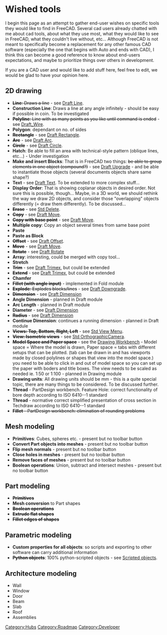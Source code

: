 # Wished tools
  I begin this page as an attempt to gather end-user wishes on specific tools they would like to find in FreeCAD. Several cad users already chatted with me about cad tools, about what they use most, what they would like to see in FreeCAD, what they couldn\'t live without, etc\... Although FreeCAD is not meant to specifically become a replacement for any other famous CAD software (especially the one that begins with Auto and ends with CAD), I think this can become a good reference to know about end-users expectations, and maybe to prioritize things over others in development.

If you are a CAD user and would like to add stuff here, feel free to edit, we would be glad to have your opinion here.

## 2D drawing 

-   ~~**Line**: Draws a line~~ - see [Draft Line](Draft_Line.md).
-   **Construction Line**: Draws a line at any angle infinitely - should be easy if possible in coin. To be investigated
-   ~~**Polyline**: Line with as many points as you like until command is ended~~ - see [Draft\_Wire](Draft_Wire.md).
-   **Polygon**: dependant on no. of sides
-   ~~**Rectangle**~~ - see [Draft Rectangle](Draft_Rectangle.md).
-   ~~**Arc**~~ - see [Draft Arc](Draft_Arc.md).
-   ~~**Circle**~~ - see [Draft Circle](Draft_Circle.md).
-   **Hatch**: Be able to fill an area with technical-style pattern (oblique lines, etc\...) - Under investigation
-   **Make and insert Blocks**: That is in FreeCAD two things: ~~be able to group elements in one object (compound?)~~ - see [Draft Upgrade](Draft_Upgrade.md) - and be able to instantiate those objects (several documents objects share same shape?)
-   **Text** - see [Draft Text](Draft_Text.md). To be extended to more complex stuff\...
-   **Display Order**: That is showing coplanar objects in desired order. Not sure this is possible, though\... Maybe, in a 3D world, we should rethink the way we draw 2D objects, and consider those \"overlapping\" objects differently (= draw them differently). To be discussed\...
-   ~~**Erase**~~ - see [Std Delete](Std_Delete.md).
-   ~~**Copy**~~ - see [Draft Move](Draft_Move.md).
-   ~~**Copy with base point**~~ - see [Draft Move](Draft_Move.md).
-   **Multiple copy**: Copy an object several times from same base point
-   **Paste**
-   **Paste as Block**
-   ~~**Offset**~~ - see [Draft Offset](Draft_Offset.md).
-   ~~**Move**~~ - see [Draft Move](Draft_Move.md).
-   ~~**Rotate**~~ - see [Draft Rotate](Draft_Rotate.md)
-   **Array**: interesting, could be merged with copy tool\...
-   **Stretch**
-   ~~**Trim**~~ - see [Draft Trimex](Draft_Trimex.md), but could be extended
-   ~~**Extend**~~ - see [Draft Trimex](Draft_Trimex.md), but could be extended
-   **Chamfer**
-   ~~**Fillet (with angle input)**~~ - implemented in Fold module
-   ~~**Explode**: Explodes blocks/lines~~ - see [Draft Downgrade](Draft_Downgrade.md).
-   ~~**Dimension**~~ - see [Draft Dimension](Draft_Dimension.md)
-   **Angle Dimension** - planned in Draft module
-   **Arc Length** - planned in Draft module
-   **Diameter** - see [Draft Dimension](Draft_Dimension.md)
-   ~~**Radius**~~ - see [Draft Dimension](Draft_Dimension.md)
-   **Continue Dimension**: continues a running dimension - planned in Draft module
-   ~~**Views: Top, Bottom, Right, Left**~~ - see [Std View Menu](Std_View_Menu.md).
-   ~~**View: Isometric views**~~ - see [Std OrthographicCamera](Std_OrthographicCamera.md).
-   ~~**Model Space and Paper space**~~ - see the [Drawing Workbench](Drawing_Workbench.md) - Model space = Where the model is drawn, Paper space = tabs with different setups that can be plotted. (tab can be drawn in and has viewports made by closed polylines or shapes that view into the model space.) you need to be able to click in and out of model space so you can set up the paper with boders and title boxes. The view needs to be scaled as needed ie. 1:50 or 1:100 - planned in Drawing module
-   **Drawing units**: All drawing units should be mm - this is a quite special topic, there are many things to be considered. To be discussed further.
-   **Thread** - PartDesign workbench. Feature Hole: correct functionality of bore depth according to ISO 6410--1 standard
-   **Thread** - normative correct simplified presentation of cross section in Techdraw according to ISO 6410--1 standard
-   ~~**Fillet** - PartDesign workbench: elimination of rounding problems~~

## Mesh modeling 

-   **Primitives**: Cubes, spheres etc. - present but no toolbar button
-   **Convert Part objects into meshes** - present but no toolbar button
-   **Flip mesh normals** - present but no toolbar button
-   **Close holes in meshes** - present but no toolbar button
-   **Remove faces of meshes** - present but no toolbar button
-   **Boolean operations**: Union, subtract and intersect meshes - present but no toolbar button

## Part modeling 

-   ~~**Primitives**~~
-   **Mesh conversion** to Part shapes
-   ~~**Boolean operations**~~
-   ~~**Extrude flat shapes**~~
-   ~~**Fillet edges of shapes**~~

## Parametric modeling 

-   **Custom properties for all objects**: so scripts and exporting to other software can carry additional information
-   ~~**Python objects**~~: 100% python-scripted objects - see [Scripted objects](Scripted_objects.md).

## Architecture modeling 

-   Wall
-   Window
-   Door
-   Beam
-   Slab
-   Roof
-   Assemblies



[Category:Hubs](Category:Hubs.md) [Category:Roadmap](Category:Roadmap.md) [Category:Developer](Category:Developer.md)
